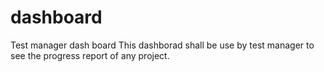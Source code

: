 # dashboard
Test manager dash board
This dashborad shall be use by test manager to see the progress report of any project.
